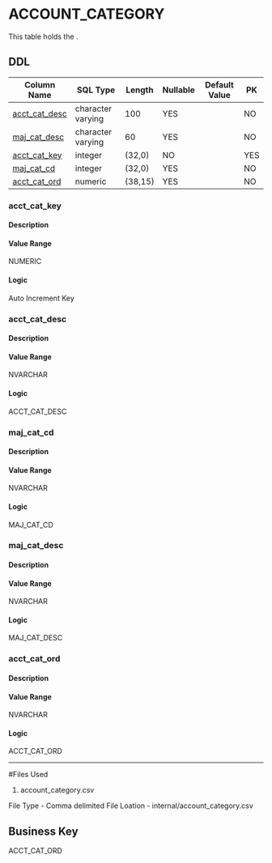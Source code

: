 # ACCOUNT_CATEGORY

This table holds the .
## DDL

|Column Name |SQL Type |Length |Nullable |Default Value |PK |
|---        |---     |---   |---   |--- |--- |
|[acct_cat_desc](#acct_cat_desc)|character varying|100|YES||NO
|[maj_cat_desc](#maj_cat_desc)|character varying|60|YES||NO
|[acct_cat_key](#acct_cat_key)|integer|(32,0)|NO||YES
|[maj_cat_cd](#maj_cat_cd)|integer|(32,0)|YES||NO
|[acct_cat_ord](#acct_cat_ord)|numeric|(38,15)|YES||NO
### acct_cat_key
#### Description



#### Value Range

NUMERIC

#### Logic

Auto Increment Key




### acct_cat_desc
#### Description



#### Value Range

NVARCHAR

#### Logic


ACCT_CAT_DESC



### maj_cat_cd
#### Description



#### Value Range

NVARCHAR

#### Logic

MAJ_CAT_CD




### maj_cat_desc
#### Description



#### Value Range

NVARCHAR

#### Logic


MAJ_CAT_DESC



### acct_cat_ord
#### Description



#### Value Range

NVARCHAR

#### Logic

ACCT_CAT_ORD



-----------------------------------------------------------------------------------------------

#Files Used
1. account_category.csv

File Type - Comma delimited
File Loation - internal/account_category.csv

## Business Key

ACCT_CAT_ORD




